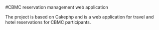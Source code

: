 #CBMC reservation management web application

The project is based on Cakephp and is a web application for travel and hotel reservations for CBMC participants.